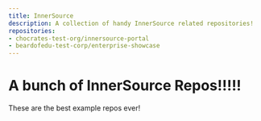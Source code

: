 ```yaml
---
title: InnerSource
description: A collection of handy InnerSource related repositories!
repositories:
- chocrates-test-org/innersource-portal
- beardofedu-test-corp/enterprise-showcase
---
```


# A bunch of InnerSource Repos!!!!!

These are the best example repos ever! 


